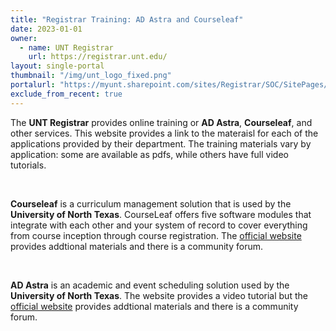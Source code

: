 ```yaml
---
title: "Registrar Training: AD Astra and Courseleaf" 
date: 2023-01-01
owner:
  - name: UNT Registrar
    url: https://registrar.unt.edu/
layout: single-portal
thumbnail: "/img/unt_logo_fixed.png"
portalurl: "https://myunt.sharepoint.com/sites/Registrar/SOC/SitePages/Home.aspx"
exclude_from_recent: true
---
```

The <b>UNT Registrar</b> provides online training or <b>AD Astra</b>, <b>Courseleaf</b>, and other services. This website provides a link to the materaisl for each of the applications provided by their department.  The training materials vary by application: some are available as pdfs, while others have full video tutorials.

<br>

<b>Courseleaf</b> is a curriculum management solution that is used by the <b>University of North Texas</b>. CourseLeaf offers five software modules that integrate with each other and your system of record to cover everything from course inception through course registration. The <a href="https://luc.courseleaf.com/" alt="Courseleaf">official website</a> provides addtional materials and there is a community forum.

<br>

<b>AD Astra</b> is an academic and event scheduling solution used by the <b>University of North Texas</b>. The website provides a video tutorial but the <a href="https://www.aais.com/resources" alt="Ad Astra">official website</a> provides addtional materials and there is a community forum.